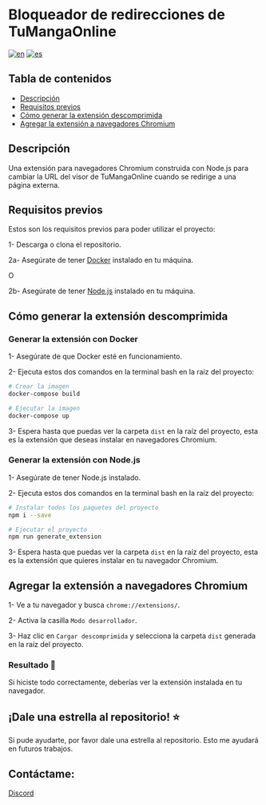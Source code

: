 # Bloqueador de redirecciones de TuMangaOnline

[![en](https://img.shields.io/badge/lang-en-red.svg)](https://github.com/alejandrov44/tmo-redirect-blocker/blob/master/README.md)
[![es](https://img.shields.io/badge/lang-es-yellow.svg)](https://github.com/alejandrov44/tmo-redirect-blocker/blob/master/README.es.md)

## Tabla de contenidos

- [Descripción](#descripción)
- [Requisitos previos](#requisitos-previos)
- [Cómo generar la extensión descomprimida](#cómo-generar-la-extensión-descomprimida)
- [Agregar la extensión a navegadores Chromium](#agregar-la-extensión-a-navegadores-chromium)

## Descripción

Una extensión para navegadores Chromium construida con Node.js para cambiar la URL del visor de TuMangaOnline cuando se redirige a una página externa.

## Requisitos previos

Estos son los requisitos previos para poder utilizar el proyecto:

1- Descarga o clona el repositorio.

2a- Asegúrate de tener [Docker](https://www.docker.com/products/docker-desktop/) instalado en tu máquina.

O

2b- Asegúrate de tener [Node.js](https://nodejs.org/en/download/) instalado en tu máquina.

## Cómo generar la extensión descomprimida

### Generar la extensión con Docker

1- Asegúrate de que Docker esté en funcionamiento.

2- Ejecuta estos dos comandos en la terminal bash en la raíz del proyecto:

```bash
# Crear la imagen
docker-compose build

# Ejecutar la imagen
docker-compose up
```

3- Espera hasta que puedas ver la carpeta `dist` en la raíz del proyecto, esta es la extensión que deseas instalar en navegadores Chromium.

### Generar la extensión con Node.js

1- Asegúrate de tener Node.js instalado.

2- Ejecuta estos dos comandos en la terminal bash en la raíz del proyecto:

```bash
# Instalar todos los paquetes del proyecto
npm i --save

# Ejecutar el proyecto
npm run generate_extension
```

3- Espera hasta que puedas ver la carpeta `dist` en la raíz del proyecto, esta es la extensión que quieres instalar en tu navegador Chromium.

## Agregar la extensión a navegadores Chromium

1- Ve a tu navegador y busca `chrome://extensions/`.

2- Activa la casilla `Modo desarrollador`.

3- Haz clic en `Cargar descomprimida` y selecciona la carpeta `dist` generada en la raíz del proyecto.

### Resultado 🎉

Si hiciste todo correctamente, deberías ver la extensión instalada en tu navegador.
 
## ¡Dale una estrella al repositorio! ⭐

Si pude ayudarte, por favor dale una estrella al repositorio. Esto me ayudará en futuros trabajos.

## Contáctame:
 
[Discord](https://discord.gg/yGMknyc9)
